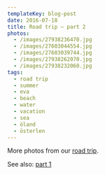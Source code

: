 ```yaml
---
templateKey: blog-post
date: 2016-07-18
title: Road trip – part 2
photos:
  - /images/27938236470.jpg
  - /images/27603044554.jpg
  - /images/27603039744.jpg
  - /images/27938262070.jpg
  - /images/27938232060.jpg
tags:
  - road trip
  - summer
  - eva
  - beach
  - water
  - vacation
  - sea
  - öland
  - österlen
---
```


More photos from our [road trip](/2016-07-12-road-trip/).

See also: [part 1](/2016-07-12-road-trip/)
